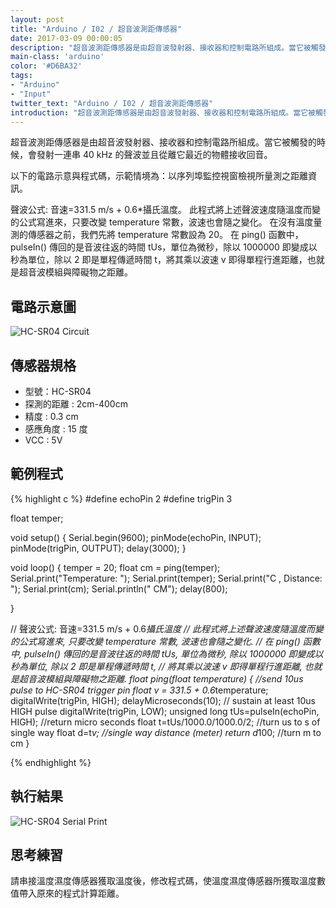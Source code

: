 ```yaml
---
layout: post
title: "Arduino / I02 / 超音波測距傳感器"
date: 2017-03-09 00:00:05
description: "超音波測距傳感器是由超音波發射器、接收器和控制電路所組成。當它被觸發的時候，會發射一連串 40 kHz 的聲波並且從離它最近的物體接收回音。"
main-class: 'arduino'
color: '#D6BA32'
tags:
- "Arduino"
- "Input"
twitter_text: "Arduino / I02 / 超音波測距傳感器"
introduction: "超音波測距傳感器是由超音波發射器、接收器和控制電路所組成。當它被觸發的時候，會發射一連串 40 kHz 的聲波並且從離它最近的物體接收回音。"
---
```


超音波測距傳感器是由超音波發射器、接收器和控制電路所組成。當它被觸發的時候，會發射一連串 40 kHz 的聲波並且從離它最近的物體接收回音。

以下的電路示意與程式碼，示範情境為：以序列埠監控視窗檢視所量測之距離資訊。

聲波公式: 音速=331.5 m/s + 0.6*攝氏溫度。
此程式將上述聲波速度隨溫度而變的公式寫進來，只要改變 temperature 常數，波速也會隨之變化。
在沒有溫度量測的傳感器之前，我們先將 temperature 常數設為 20。
在 ping() 函數中，pulseIn() 傳回的是音波往返的時間 tUs，單位為微秒，除以 1000000 即變成以秒為單位，除以 2 即是單程傳遞時間 t，將其乘以波速 v 即得單程行進距離，也就是超音波模組與障礙物之距離。

## 電路示意圖

![HC-SR04 Circuit](/freakhq/assets/img/posts/I02-1.png)

## 傳感器規格
* 型號：HC-SR04
* 探測的距離 : 2cm-400cm
* 精度 : 0.3 cm
* 感應角度 : 15 度
* VCC : 5V

## 範例程式

{% highlight c %}
#define echoPin 2
#define trigPin 3

float temper;

void setup() {
  Serial.begin(9600);
  pinMode(echoPin, INPUT);
  pinMode(trigPin, OUTPUT);
  delay(3000);
}

void loop() {
  temper = 20;
  float cm = ping(temper);
  Serial.print("Temperature: ");
  Serial.print(temper);
  Serial.print("C , Distance: ");
  Serial.print(cm);
  Serial.println(" CM");
  delay(800);
  
}

// 聲波公式: 音速=331.5 m/s + 0.6*攝氏溫度
// 此程式將上述聲波速度隨溫度而變的公式寫進來, 只要改變 temperature 常數, 波速也會隨之變化. 
// 在 ping() 函數中, pulseIn() 傳回的是音波往返的時間 tUs, 單位為微秒, 除以 1000000 即變成以秒為單位, 除以 2 即是單程傳遞時間 t, 
// 將其乘以波速 v 即得單程行進距離, 也就是超音波模組與障礙物之距離.
float ping(float temperature) { //send 10us pulse to HC-SR04 trigger pin
  float v = 331.5 + 0.6*temperature;
  digitalWrite(trigPin, HIGH);
  delayMicroseconds(10);  // sustain at least 10us HIGH pulse
  digitalWrite(trigPin, LOW);
  unsigned long tUs=pulseIn(echoPin, HIGH); //return micro seconds
  float t=tUs/1000.0/1000.0/2; //turn us to s of single way
  float d=t*v; //single way distance (meter)
  return d*100; //turn m to cm
}


{% endhighlight %}

## 執行結果

![HC-SR04 Serial Print](/freakhq/assets/img/posts/I02-2.png)

## 思考練習

請串接溫度濕度傳感器獲取溫度後，修改程式碼，使溫度濕度傳感器所獲取溫度數值帶入原來的程式計算距離。


